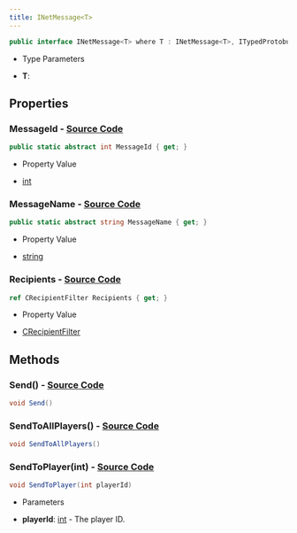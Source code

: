 ```yaml
---
title: INetMessage<T>
---
```


```csharp
public interface INetMessage<T> where T : INetMessage<T>, ITypedProtobuf<T>, IDisposable
```

- Type Parameters

- **T**: 

## Properties

### **MessageId** - [Source Code](https://github.com/swiftly-solution/swiftlys2/blob/main/managed/src/SwiftlyS2.Shared/Modules/NetMessages/INetMessage.cs#L7)

```csharp
public static abstract int MessageId { get; }
```

- Property Value

- [int](https://learn.microsoft.com/dotnet/api/system.int32)

### **MessageName** - [Source Code](https://github.com/swiftly-solution/swiftlys2/blob/main/managed/src/SwiftlyS2.Shared/Modules/NetMessages/INetMessage.cs#L8)

```csharp
public static abstract string MessageName { get; }
```

- Property Value

- [string](https://learn.microsoft.com/dotnet/api/system.string)

### **Recipients** - [Source Code](https://github.com/swiftly-solution/swiftlys2/blob/main/managed/src/SwiftlyS2.Shared/Modules/NetMessages/INetMessage.cs#L10)

```csharp
ref CRecipientFilter Recipients { get; }
```

- Property Value

- [CRecipientFilter](/docs/api/shared/natives/crecipientfilter)

## Methods

### **Send()** - [Source Code](https://github.com/swiftly-solution/swiftlys2/blob/main/managed/src/SwiftlyS2.Shared/Modules/NetMessages/INetMessage.cs#L14)

```csharp
void Send()
```

### **SendToAllPlayers()** - [Source Code](https://github.com/swiftly-solution/swiftlys2/blob/main/managed/src/SwiftlyS2.Shared/Modules/NetMessages/INetMessage.cs#L19)

```csharp
void SendToAllPlayers()
```

### **SendToPlayer(int)** - [Source Code](https://github.com/swiftly-solution/swiftlys2/blob/main/managed/src/SwiftlyS2.Shared/Modules/NetMessages/INetMessage.cs#L25)

```csharp
void SendToPlayer(int playerId)
```

- Parameters

- **playerId**: [int](https://learn.microsoft.com/dotnet/api/system.int32) - The player ID.

